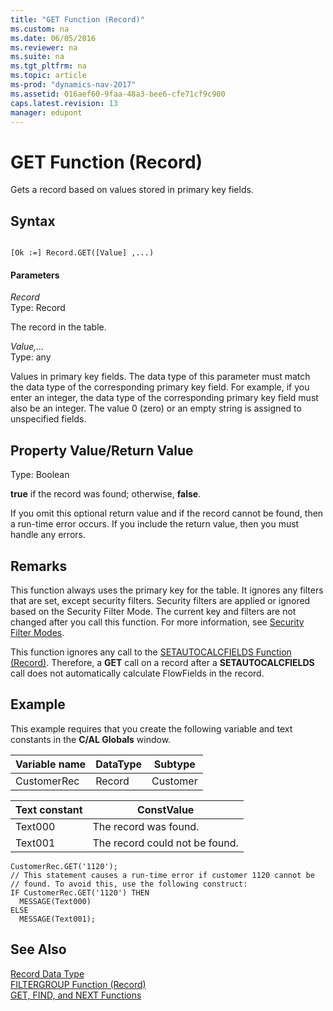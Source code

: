 ```yaml
---
title: "GET Function (Record)"
ms.custom: na
ms.date: 06/05/2016
ms.reviewer: na
ms.suite: na
ms.tgt_pltfrm: na
ms.topic: article
ms-prod: "dynamics-nav-2017"
ms.assetid: 016aef60-9faa-48a3-bee6-cfe71cf9c900
caps.latest.revision: 13
manager: edupont
---
```

# GET Function (Record)
Gets a record based on values stored in primary key fields.  
  
## Syntax  
  
```  
  
[Ok :=] Record.GET([Value] ,...)  
```  
  
#### Parameters  
 *Record*  
 Type: Record  
  
 The record in the table.  
  
 *Value,…*  
 Type: any  
  
 Values in primary key fields. The data type of this parameter must match the data type of the corresponding primary key field. For example, if you enter an integer, the data type of the corresponding primary key field must also be an integer. The value 0 \(zero\) or an empty string is assigned to unspecified fields.  
  
## Property Value\/Return Value  
 Type: Boolean  
  
 **true** if the record was found; otherwise, **false**.  
  
 If you omit this optional return value and if the record cannot be found, then a run\-time error occurs. If you include the return value, then you must handle any errors.  
  
## Remarks  
 This function always uses the primary key for the table. It ignores any filters that are set, except security filters. Security filters are applied or ignored based on the Security Filter Mode. The current key and filters are not changed after you call this function. For more information, see [Security Filter Modes](Security-Filter-Modes.md).  
  
 This function ignores any call to the [SETAUTOCALCFIELDS Function \(Record\)](SETAUTOCALCFIELDS-Function--Record-.md). Therefore, a **GET** call on a record after a **SETAUTOCALCFIELDS** call does not automatically calculate FlowFields in the record.  
  
## Example  
 This example requires that you create the following variable and text constants in the **C\/AL Globals** window.  
  
|Variable name|DataType|Subtype|  
|-------------------|--------------|-------------|  
|CustomerRec|Record|Customer|  
  
|Text constant|ConstValue|  
|-------------------|----------------|  
|Text000|The record was found.|  
|Text001|The record could not be found.|  
  
```  
CustomerRec.GET('1120');  
// This statement causes a run-time error if customer 1120 cannot be   
// found. To avoid this, use the following construct:  
IF CustomerRec.GET('1120') THEN  
  MESSAGE(Text000)  
ELSE  
  MESSAGE(Text001);  
```  
  
## See Also  
 [Record Data Type](Record-Data-Type.md)   
 [FILTERGROUP Function \(Record\)](FILTERGROUP-Function--Record-.md)   
 [GET, FIND, and NEXT Functions](GET--FIND--and-NEXT-Functions.md)